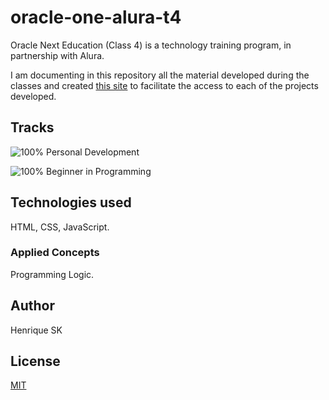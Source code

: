 # oracle-one-alura-t4

Oracle Next Education (Class 4) is a technology training program, in partnership with Alura.

I am documenting in this repository all the material developed during the classes and created [this site](https://oracle-one-alura-t4.netlify.app) to facilitate the access to each of the projects developed.

## Tracks

![100%](https://progress-bar.dev/100) Personal Development 

![100%](https://progress-bar.dev/71) Beginner in Programming

## Technologies used

HTML, CSS, JavaScript.

### Applied Concepts

Programming Logic.

## Author
Henrique SK

## License
[MIT](https://choosealicense.com/license/mit/)
